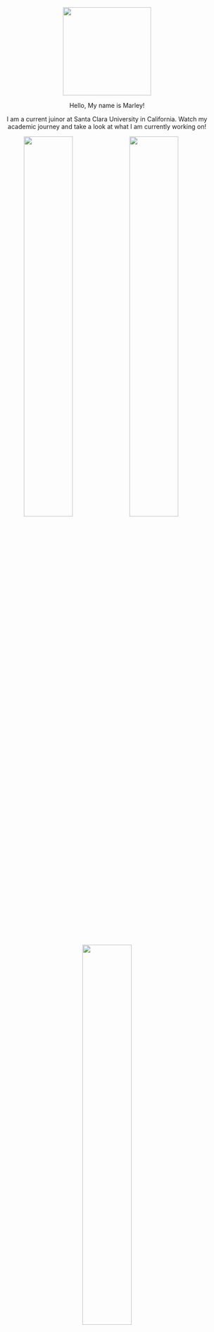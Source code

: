 <div id = "header" align = "center">
    <img src= "https://media3.giphy.com/media/SUcApSWjPwQMARvcM8/giphy.gif?cid=790b7611526d4cf52814ae817d2ba597a1770abe4c7ec68e&rid=giphy.gif&ct=s" width="200" height="200">
    <div>
         <p> Hello, My name is Marley! <p>
      <p> I am a current juinor at Santa Clara University in California. Watch my academic journey and take a look at what I am currently working on!</p>
<img align="left" width="47%" src="https://github-readme-stats.vercel.app/api?username=marleyyvon&show_icons=true&theme=radical" />
<img align="left" width="47%" src="http://github-readme-streak-stats.herokuapp.com?user=marleyyvon&theme=radical&include_all_commits=true&count_private=true&date_format=M%20j%5B%2C%20Y%5D" />
<img align="center" width="47%" src="https://github-readme-stats.vercel.app/api/top-langs/?username=marleyyvon&layout=compact" />
     

